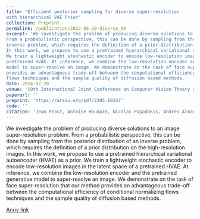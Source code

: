 ```yaml
---
title: "Efficient posterior sampling for diverse super-resolution
with hierarchical VAE Prior"
collection: Preprint
permalink: /publication/2022-05-20-diverse_SR
excerpt: 'We investigate the problem of producing diverse solutions to an image super-resolution problem.
From a probabilistic perspective, this can be done by sampling from the posterior distribution of an
inverse problem, which requires the definition of a prior distribution on the high-resolution images.
In this work, we propose to use a pretrained hierarchical variational autoencoder (HVAE) as a prior.
We train a lightweight stochastic encoder to encode low-resolution images in the latent space of a
pretrained HVAE. At inference, we combine the low-resolution encoder and the pretrained generative
model to super-resolve an image. We demonstrate on the task of face super-resolution that our method
provides an advantageous trade-off between the computational efficiency of conditional normalizing
flows techniques and the sample quality of diffusion based methods.'
date: 2024-02-20
venue: '19th International Joint Conference on Computer Vision Theory and Applications (VISAPP2024)'
paperurl: ''
preprint: 'https://arxiv.org/pdf/2205.10347'
code: ''
citation: 'Jean Prost, Antoine Houdard, Nicolas Papadakis, Andrés Almansa'
---
```


We investigate the problem of producing diverse solutions to an image super-resolution problem.
From a probabilistic perspective, this can be done by sampling from the posterior distribution of an
inverse problem, which requires the definition of a prior distribution on the high-resolution images.
In this work, we propose to use a pretrained hierarchical variational autoencoder (HVAE) as a prior.
We train a lightweight stochastic encoder to encode low-resolution images in the latent space of a
pretrained HVAE. At inference, we combine the low-resolution encoder and the pretrained generative
model to super-resolve an image. We demonstrate on the task of face super-resolution that our method
provides an advantageous trade-off between the computational efficiency of conditional normalizing
flows techniques and the sample quality of diffusion based methods.

[Arxiv link](https://arxiv.org/pdf/2205.10347)